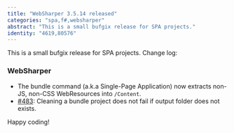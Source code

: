 ```yaml
---
title: "WebSharper 3.5.14 released"
categories: "spa,f#,websharper"
abstract: "This is a small bufgix release for SPA projects."
identity: "4619,80576"
---
```

This is a small bufgix release for SPA projects. Change log:

### WebSharper

* The bundle command (a.k.a Single-Page Application) now extracts non-JS, non-CSS WebResources into `/Content`.
* [#483](https://github.com/intellifactory/websharper/issues/483): Cleaning a bundle project does not fail if output folder does not exists.

Happy coding!
